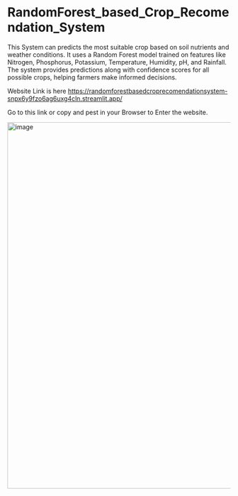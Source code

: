 # RandomForest_based_Crop_Recomendation_System
This System can predicts the most suitable crop based on soil nutrients and weather conditions. It uses a Random Forest model trained on features like Nitrogen, Phosphorus, Potassium, Temperature, Humidity, pH, and Rainfall. The system provides predictions along with confidence scores for all possible crops, helping farmers make informed decisions.

Website Link is here 
https://randomforestbasedcroprecomendationsystem-snpx6y9fzo6ag6uxg4cln.streamlit.app/

Go to this link or copy and pest in your Browser to Enter the website.


<img width="1896" height="826" alt="image" src="https://github.com/user-attachments/assets/3502fbdd-c5f4-42af-866d-dc96cc3f877c" />
